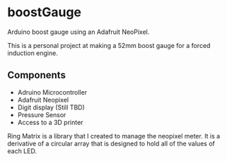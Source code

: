 # boostGauge
Arduino boost gauge using an Adafruit NeoPixel.

This is a personal project at making a 52mm boost gauge for a forced induction engine.

## Components
- Adruino Microcontroller
- Adafruit Neopixel
- Digit display (Still TBD)
- Pressure Sensor
- Access to a 3D printer

Ring Matrix is a library that I created to manage the neopixel meter.  It is a derivative of a circular array that is designed to hold all of the values of each LED.
